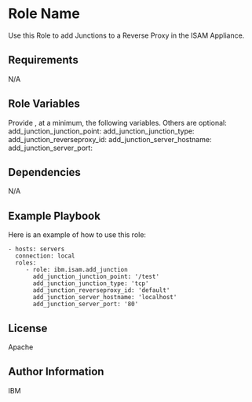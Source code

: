 Role Name
=========

Use this Role to add Junctions to a Reverse Proxy in the ISAM Appliance.

Requirements
------------
N/A

Role Variables
--------------

Provide , at a minimum, the following variables. Others are optional:
add_junction_junction_point:
add_junction_junction_type:
add_junction_reverseproxy_id:
add_junction_server_hostname:
add_junction_server_port:

Dependencies
------------
N/A

Example Playbook
----------------

Here is an example of how to use this role:

    - hosts: servers
      connection: local
      roles:
         - role: ibm.isam.add_junction
           add_junction_junction_point: '/test'
           add_junction_junction_type: 'tcp'
           add_junction_reverseproxy_id: 'default'
           add_junction_server_hostname: 'localhost'
           add_junction_server_port: '80'

License
-------

Apache

Author Information
------------------

IBM
